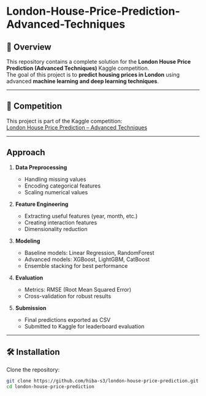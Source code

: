 # London-House-Price-Prediction-Advanced-Techniques
## 📌 Overview
This repository contains a complete solution for the **London House Price Prediction (Advanced Techniques)** Kaggle competition.  
The goal of this project is to **predict housing prices in London** using advanced **machine learning and deep learning techniques**.  

---
## 🎯 Competition
This project is part of the Kaggle competition:  
[London House Price Prediction – Advanced Techniques](https://www.kaggle.com/competitions/london-house-price-prediction-advanced-techniques)

---
##  Approach

1. **Data Preprocessing**
   - Handling missing values  
   - Encoding categorical features  
   - Scaling numerical values  

2. **Feature Engineering**
   - Extracting useful features (year, month, etc.)  
   - Creating interaction features  
   - Dimensionality reduction  

3. **Modeling**
   - Baseline models: Linear Regression, RandomForest  
   - Advanced models: XGBoost, LightGBM, CatBoost  
   - Ensemble stacking for best performance  

4. **Evaluation**
   - Metrics: RMSE (Root Mean Squared Error)  
   - Cross-validation for robust results  

5. **Submission**
   - Final predictions exported as CSV  
   - Submitted to Kaggle for leaderboard evaluation  

---

## 🛠️ Installation
Clone the repository:
```bash
git clone https://github.com/hiba-s3/london-house-price-prediction.git
cd london-house-price-prediction
